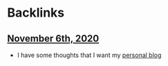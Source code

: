 
# Backlinks
## [November 6th, 2020](<November 6th, 2020.md>)
- I have some thoughts that I want my [personal blog](<personal blog.md>)

